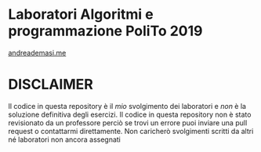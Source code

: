 # Laboratori Algoritmi e programmazione PoliTo 2019

[andreademasi.me](https://andreademasi.me)

# DISCLAIMER
Il codice in questa repository è il *mio* svolgimento dei laboratori e *non* è la soluzione definitiva degli esercizi.
Il codice in questa repository non è stato revisionato da un professore perciò se trovi un errore puoi inviare una pull request o contattarmi direttamente.
Non caricherò svolgimenti scritti da altri né laboratori non ancora assegnati
